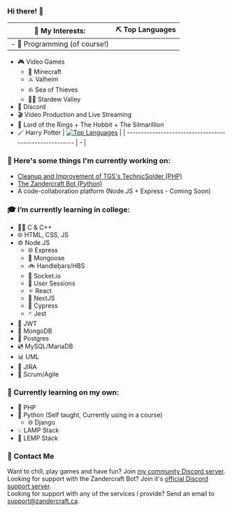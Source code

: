### Hi there! 👋

| 🤔 My Interests:                                    | ⛏️ Top Languages |
| ---------------------------------------------------- | ---------------- |
| - 🔨 Programming (of course!)
  - 🎮 Video Games
    - 🌳 Minecraft
    - ⚔️ Valheim
    - ⛵ Sea of Thieves
    - 👨‍🌾 Stardew Valley
  - 💬 Discord
  - 🎬 Video Production and Live Streaming
  - 💍 Lord of the Rings + The Hobbit + The Silmarillion
  - 🪄 Harry Potter | [![Top Languages](https://github-readme-stats.vercel.app/api/top-langs/?username=ZandercraftGames&theme=dark)](https://github.com/anuraghazra/github-readme-stats) |
| ------------------------------------------------------- | - |


### 🔭 Here's some things I'm currently working on:  
- [Cleanup and Improvement of TGS's TechnicSolder (PHP)](https://github.com/ZandercraftGames/TechnicSolder)  
- [The Zandercraft Bot (Python)](https://zandercraft.ca/en/docs/zandercraft-bot/)
- A code-collaboration platform (Node.JS + Express - Coming Soon)

### 🎓 I’m currently learning in college:  
- 👨‍💻 C & C++  
- 🌐 HTML, CSS, JS  
- ⚙️ Node.JS  
  - 🌐 Express  
  - 📃 Mongoose  
  - 🚲 Handlebars/HBS  
  - 🔌 Socket.io  
  - 📛 User Sessions  
  - ⚛️ React  
  - 🔼 NextJS  
  - 🌲 Cypress  
  - 🃏 Jest
- 🔐 JWT  
- 📃 MongoDB  
- 💽 Postgres  
- 💿 MySQL/MariaDB  
- 📊 UML  
- 📃 JIRA
- 💼 Scrum/Agile

### 🌱 Currently learning on my own:  
- 🐘 PHP  
- 🐍 Python (Self taught, Currently using in a course)  
  - 🌐 Django  
- 💡 LAMP Stack  
- 🧩 LEMP Stack

### 📨 Contact Me  
Want to chill, play games and have fun? Join [my community Discord server](https://zandercraft.ca/discord).  
Looking for support with the Zandercraft Bot? Join it's [official Discord support server](https://zandercraft.ca/bot).  
Looking for support with any of the services I provide? Send an email to [support@zandercraft.ca](mailto:support@zandercraft.ca).

